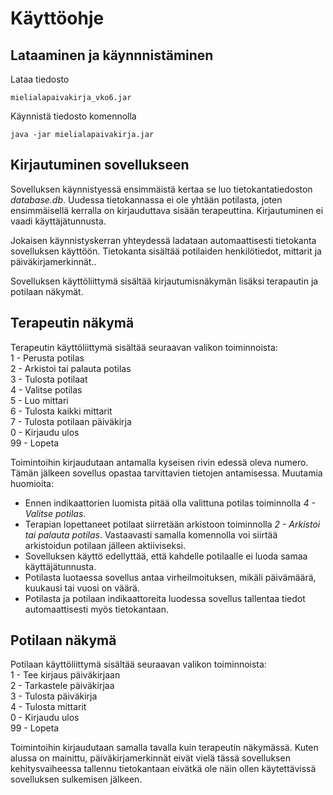 # Käyttöohje

## Lataaminen ja käynnnistäminen
Lataa tiedosto 
  ```
  mielialapaivakirja_vko6.jar
  ```
  Käynnistä tiedosto komennolla
  ```
  java -jar mielialapaivakirja.jar
  ```
  
  ## Kirjautuminen sovellukseen
  Sovelluksen käynnistyessä ensimmäistä kertaa se luo tietokantatiedoston *database.db*. Uudessa tietokannassa ei ole yhtään potilasta, joten ensimmäisellä kerralla on     kirjauduttava sisään terapeuttina. Kirjautuminen ei vaadi käyttäjätunnusta. 
  
  Jokaisen käynnistyskerran yhteydessä ladataan automaattisesti tietokanta sovelluksen käyttöön. Tietokanta sisältää potilaiden henkilötiedot, mittarit ja päiväkirjamerkinnät..
  
 Sovelluksen käyttöliittymä sisältää kirjautumisnäkymän lisäksi terapautin ja potilaan näkymät.
  
  ## Terapeutin näkymä
  Terapeutin käyttöliittymä sisältää seuraavan valikon toiminnoista: \
  1 - Perusta potilas \
  2 - Arkistoi tai palauta potilas \
  3 - Tulosta potilaat \
  4 - Valitse potilas \
  5 - Luo mittari \
  6 - Tulosta kaikki mittarit \
  7 - Tulosta potilaan päiväkirja \
  0 - Kirjaudu ulos \
  99 - Lopeta 
  
  Toimintoihin kirjaudutaan antamalla kyseisen rivin edessä oleva numero. Tämän jälkeen sovellus opastaa tarvittavien tietojen antamisessa. 
  Muutamia huomioita:
  - Ennen indikaattorien luomista pitää olla valittuna potilas toiminnolla *4 - Valitse potilas*. 
  - Terapian lopettaneet potilaat siirretään arkistoon toiminnolla *2 - Arkistoi tai palauta potilas*. Vastaavasti samalla komennolla voi siirtää arkistoidun potilaan
  jälleen aktiiviseksi. 
  - Sovelluksen käyttö edellyttää, että kahdelle potilaalle ei luoda samaa käyttäjätunnusta.
  - Potilasta luotaessa sovellus antaa virheilmoituksen, mikäli päivämäärä, kuukausi tai vuosi on väärä.
  - Potilasta ja potilaan indikaattoreita luodessa sovellus tallentaa tiedot automaattisesti myös tietokantaan.  
  
  ## Potilaan näkymä
  Potilaan käyttöliittymä sisältää seuraavan valikon toiminnoista: \
  1 - Tee kirjaus päiväkirjaan \
  2 - Tarkastele päiväkirjaa \
  3 - Tulosta päiväkirja \
  4 - Tulosta mittarit \
  0 - Kirjaudu ulos \
  99 - Lopeta 
  
  Toimintoihin kirjaudutaan samalla tavalla kuin terapeutin näkymässä. Kuten alussa on mainittu, päiväkirjamerkinnät eivät vielä tässä sovelluksen kehitysvaiheessa
  tallennu tietokantaan eivätkä ole näin ollen käytettävissä sovelluksen sulkemisen jälkeen.
  
  

